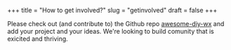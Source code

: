 +++
title = "How to get involved?"
slug = "getinvolved"
draft = false
+++

Please check out (and contribute to) the Github repo [awesome-diy-wx](https://github.com/iotwx/awesome-diy-wx) and add your project and your ideas.  We're looking to build comunity that is exicited and thriving.
